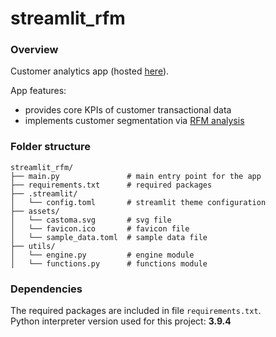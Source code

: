 # streamlit_rfm
### Overview
Customer analytics app (hosted [here](https://castoma.streamlit.app/)).

App features:
* provides core KPIs of customer transactional data
* implements customer segmentation via [RFM analysis](https://en.wikipedia.org/wiki/RFM_(market_research)) 

### Folder structure
 ```
streamlit_rfm/
├── main.py               # main entry point for the app
├── requirements.txt      # required packages
├── .streamlit/
│   └── config.toml       # streamlit theme configuration
├── assets/
│   └── castoma.svg       # svg file
│   └── favicon.ico       # favicon file
│   └── sample_data.toml  # sample data file
├── utils/
│   └── engine.py         # engine module
│   └── functions.py      # functions module
 ```

### Dependencies
The required packages are included in file ```requirements.txt```.<br>
Python interpreter version used for this project: **3.9.4**
